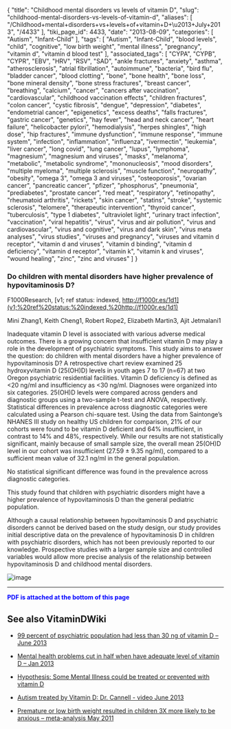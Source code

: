 {
    "title": "Childhood mental disorders vs levels of vitamin D",
    "slug": "childhood-mental-disorders-vs-levels-of-vitamin-d",
    "aliases": [
        "/Childhood+mental+disorders+vs+levels+of+vitamin+D+\u2013+July+2013",
        "/4433"
    ],
    "tiki_page_id": 4433,
    "date": "2013-08-09",
    "categories": [
        "Autism",
        "Infant-Child"
    ],
    "tags": [
        "Autism",
        "Infant-Child",
        "blood levels",
        "child",
        "cognitive",
        "low birth weight",
        "mental illness",
        "pregnancy",
        "vitamin d",
        "vitamin d blood test"
    ],
    "associated_tags": [
        "CYPA",
        "CYPB",
        "CYPR",
        "EBV",
        "HRV",
        "RSV",
        "SAD",
        "ankle fractures",
        "anxiety",
        "asthma",
        "atherosclerosis",
        "atrial fibrillation",
        "autoimmune",
        "bacteria",
        "bird flu",
        "bladder cancer",
        "blood clotting",
        "bone",
        "bone health",
        "bone loss",
        "bone mineral density",
        "bone stress fractures",
        "breast cancer",
        "breathing",
        "calcium",
        "cancer",
        "cancers after vaccination",
        "cardiovascular",
        "childhood vaccination effects",
        "children fractures",
        "colon cancer",
        "cystic fibrosis",
        "dengue",
        "depression",
        "diabetes",
        "endometrial cancer",
        "epigenetics",
        "excess deaths",
        "falls fractures",
        "gastric cancer",
        "genetics",
        "hay fever",
        "head and neck cancer",
        "heart failure",
        "helicobacter pylori",
        "hemodialysis",
        "herpes shingles",
        "high dose",
        "hip fractures",
        "immune dysfunction",
        "immune response",
        "immune system",
        "infection",
        "inflammation",
        "influenza",
        "ivermectin",
        "leukemia",
        "liver cancer",
        "long covid",
        "lung cancer",
        "lupus",
        "lymphoma",
        "magnesium",
        "magnesium and viruses",
        "masks",
        "melanoma",
        "metabolic",
        "metabolic syndrome",
        "mononucleosis",
        "mood disorders",
        "multiple myeloma",
        "multiple sclerosis",
        "muscle function",
        "neuropathy",
        "obesity",
        "omega 3",
        "omega 3 and viruses",
        "osteoporosis",
        "ovarian cancer",
        "pancreatic cancer",
        "pfizer",
        "phosphorus",
        "pneumonia",
        "prediabetes",
        "prostate cancer",
        "red meat",
        "respiratory",
        "retinopathy",
        "rheumatoid arthritis",
        "rickets",
        "skin cancer",
        "statins",
        "stroke",
        "systemic sclerosis",
        "telomere",
        "therapeutic intervention",
        "thyroid cancer",
        "tuberculosis",
        "type 1 diabetes",
        "ultraviolet light",
        "urinary tract infection",
        "vaccination",
        "viral hepatitis",
        "virus",
        "virus and air pollution",
        "virus and cardiovascular",
        "virus and cognitive",
        "virus and dark skin",
        "virus meta analyses",
        "virus studies",
        "viruses and pregnancy",
        "viruses and vitamin d receptor",
        "vitamin d and viruses",
        "vitamin d binding",
        "vitamin d deficiency",
        "vitamin d receptor",
        "vitamin k",
        "vitamin k and viruses",
        "wound healing",
        "zinc",
        "zinc and viruses"
    ]
}


### Do children with mental disorders have higher prevalence of hypovitaminosis D?

F1000Research, [v1; ref status: indexed, http://f1000r.es/1d1](v1;%20ref%20status:%20indexed,%20http://f1000r.es/1d1)

Mini Zhang1, Keith Cheng1, Robert Rope2, Elizabeth Martin3, Ajit Jetmalani1

Inadequate vitamin D level is associated with various adverse medical outcomes. There is a growing concern that insufficient vitamin D may play a role in the development of psychiatric symptoms. This study aims to answer the question: do children with mental disorders have a higher prevalence of hypovitaminosis D? A retrospective chart review examined 25 hydroxyvitamin D (25(OH)D) levels in youth ages 7 to 17 (n=67) at two Oregon psychiatric residential facilities. Vitamin D deficiency is defined as <20 ng/ml and insufficiency as <30 ng/ml. Diagnoses were organized into six categories. 25(OH)D levels were compared across genders and diagnostic groups using a two-sample t-test and ANOVA, respectively. Statistical differences in prevalence across diagnostic categories were calculated using a Pearson chi-square test. Using the data from Saintonge’s NHANES III study on healthy US children for comparison, 21% of our cohorts were found to be vitamin D deficient and 64% insufficient, in contrast to 14% and 48%, respectively. While our results are not statistically significant, mainly because of small sample size, the overall mean 25(OH)D level in our cohort was insufficient (27.59 ± 9.35 ng/ml), compared to a sufficient mean value of 32.1 ng/ml in the general population. 

No statistical significant difference was found in the prevalence across diagnostic categories. 

This study found that children with psychiatric disorders might have a higher prevalence of hypovitaminosis D than the general pediatric population. 

Although a causal relationship between hypovitaminosis D and psychiatric disorders cannot be derived based on the study design, our study provides initial descriptive data on the prevalence of hypovitaminosis D in children with psychiatric disorders, which has not been previously reported to our knowledge. Prospective studies with a larger sample size and controlled variables would allow more precise analysis of the relationship between hypovitaminosis D and childhood mental disorders.

<img src="https://d378j1rmrlek7x.cloudfront.net/attachments/jpeg/mental-f1.jpg" alt="image">

---

 **<span style="color:#00F;">PDF is attached at the bottom of this page</span>** 

## See also VitaminDWiki

* [99 percent of psychiatric population had less than 30 ng of vitamin D – June 2013](/posts/99-percent-of-psychiatric-population-had-less-than-30-ng-of-vitamin-d)

* [Mental health problems cut in half when have adequate level of vitamin D – Jan 2013](/posts/mental-health-problems-cut-in-half-when-have-adequate-level-of-vitamin-d)

* [Hypothesis: Some Mental Illness could be treated or prevented with vitamin D](/posts/hypothesis-some-mental-illness-could-be-treated-or-prevented-with-vitamin-d)

* [Autism treated by Vitamin D: Dr. Cannell - video June 2013](/posts/autism-treated-by-vitamin-d-dr-cannell-video)

* [Premature or low birth weight resulted in children 3X more likely to be anxious – meta-analysis May 2011](/tags/premature-or-low-birth-weight-resulted-in-children-3x-more-likely-to-be-anxious-meta-analysis-may-2011.html)